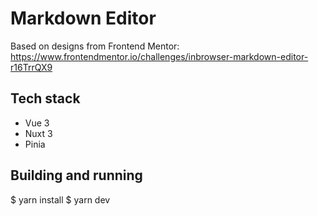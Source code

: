 # Markdown Editor

Based on designs from Frontend Mentor:
https://www.frontendmentor.io/challenges/inbrowser-markdown-editor-r16TrrQX9

## Tech stack

* Vue 3
* Nuxt 3
* Pinia

## Building and running

$ yarn install $ yarn dev
